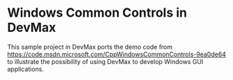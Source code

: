 Windows Common Controls in DevMax
=================================

This sample project in DevMax ports the demo code from https://code.msdn.microsoft.com/CppWindowsCommonControls-9ea0de64 to illustrate the possibility of using DevMax to develop Windows GUI applications.

